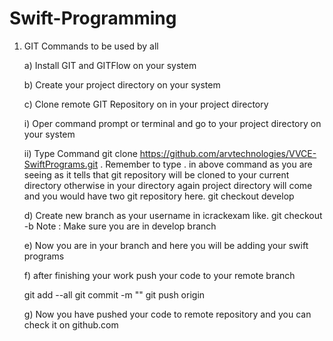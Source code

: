 
# Swift-Programming

1. GIT Commands to be used by all

   a) Install GIT and GITFlow on your system
   
   b) Create your project directory on your system
   
   c) Clone remote GIT Repository on in your project directory
   
      i) Oper command prompt or terminal and go to your project directory on your system
      
      ii) Type Command
      git clone https://github.com/arvtechnologies/VVCE-SwiftPrograms.git .
      Remember to type . in above command as you are seeing as it tells that git repository will be cloned to your current directory otherwise in your directory again project directory will come and you would have two git repository here.
      git checkout develop
      
      d) Create new branch as your username in icrackexam like.
         git checkout -b <Username>
         Note : Make sure you are in develop branch 
         
     e) Now you are in your branch and here you will be adding your swift programs 
     
     f) after finishing your work push your code to your  remote branch
     
     git add --all
     git commit -m "<detail of work done>"
     git push origin <Your branch name>
     
     g) Now you have pushed your code to remote repository and you can check it on github.com 

